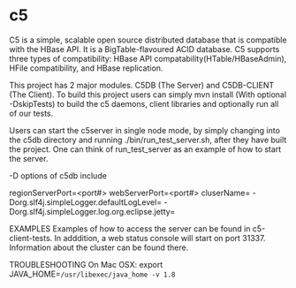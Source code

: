 c5
================

C5 is a simple, scalable open source distributed database that is compatible with the HBase API. 
It is a BigTable-flavoured ACID database. 
C5 supports three types of compatibility: HBase API 
compatability(HTable/HBaseAdmin), HFile compatibility, and HBase replication. 

This project has 2 major modules. C5DB (The Server) and C5DB-CLIENT (The Client). To build this project users can simply mvn install (With optional -DskipTests) to build the c5 daemons, client libraries and optionally run all of our tests.

Users can start the c5server in single node mode, by simply changing into the 
c5db directory and running  ./bin/run_test_server.sh, after they have built 
the project. One can think of run_test_server as an example of how to start 
the server.

-D options of c5db include

regionServerPort=<port#>
webServerPort=<port#>
cluserName=<The name of the cluster>
-Dorg.slf4j.simpleLogger.defaultLogLevel=<log level>
-Dorg.slf4j.simpleLogger.log.org.eclipse.jetty=<log level>

EXAMPLES
Examples of how to access the server can be found in c5-client-tests. In 
adddition, a web status console will start on port 31337. Information about
the cluster can be found there.


TROUBLESHOOTING
On Mac OSX:
export JAVA_HOME=`/usr/libexec/java_home -v 1.8`

